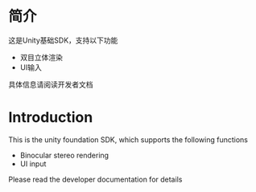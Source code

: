 # 简介
这是Unity基础SDK，支持以下功能

 - 双目立体渲染
 - UI输入
 
 具体信息请阅读开发者文档
 
 # Introduction
This is the unity foundation SDK, which supports the following functions

 - Binocular stereo rendering
 - UI input
 
 Please read the developer documentation for details

